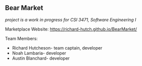## Bear Market

*project is a work in progress for CSI 3471, Software Engineering I*

Marketplace Website: https://richard-hutch.github.io/BearMarket/

Team Members:
* Richard Hutcheson- team captain, developer
* Noah Lambaria- developer
* Austin Blanchard- developer
